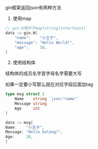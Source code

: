 gin框架返回json有两种方法
1. 使用map
```go
// gin.H等价于map[string]interface{}
data := gin.H{
    "name":    "小王子",
    "message": "Hello World!",
    "age":     18,
}

```
2. 使用结构体

结构体的成员名字首字母名字需要大写

如果一定要小写那么就在对应字段后面加tag
```go
type msg struct {
    Name    string `json:"name"`
    Message string
    Age     int
}

data := msg{
Name:    "小王子",
Message: "Hello Golang!",
Age:     18,
}
```